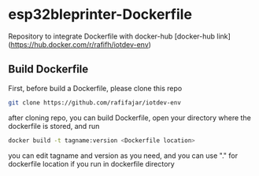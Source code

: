 # esp32bleprinter-Dockerfile
Repository to integrate Dockerfile with docker-hub 
[docker-hub link]
(https://hub.docker.com/r/rafifh/iotdev-env)

## Build Dockerfile
First, before build a Dockerfile, please clone this repo

```bash
git clone https://github.com/rafifajar/iotdev-env
```
after cloning repo, you can build Dockerfile, open your directory where the dockerfile is stored, and run

```bash
docker build -t tagname:version <Dockerfile location>
```
you can edit tagname and version as you need, and you can use "." for dockerfile location if you run in dockerfile directory
